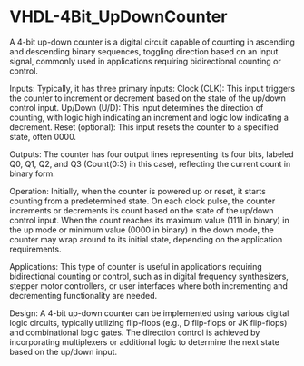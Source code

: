 # VHDL-4Bit_UpDownCounter
A 4-bit up-down counter is a digital circuit capable of counting in ascending and descending binary sequences, toggling direction based on an input signal, commonly used in applications requiring bidirectional counting or control.

Inputs: Typically, it has three primary inputs: Clock (CLK): This input triggers the counter to increment or decrement based on the state of the up/down control input. Up/Down (U/D): This input determines the direction of counting, with logic high indicating an increment and logic low indicating a decrement. Reset (optional): This input resets the counter to a specified state, often 0000.

Outputs: The counter has four output lines representing its four bits, labeled Q0, Q1, Q2, and Q3 (Count(0:3) in this case), reflecting the current count in binary form.

Operation: Initially, when the counter is powered up or reset, it starts counting from a predetermined state. On each clock pulse, the counter increments or decrements its count based on the state of the up/down control input. When the count reaches its maximum value (1111 in binary) in the up mode or minimum value (0000 in binary) in the down mode, the counter may wrap around to its initial state, depending on the application requirements.

Applications: This type of counter is useful in applications requiring bidirectional counting or control, such as in digital frequency synthesizers, stepper motor controllers, or user interfaces where both incrementing and decrementing functionality are needed.

Design: A 4-bit up-down counter can be implemented using various digital logic circuits, typically utilizing flip-flops (e.g., D flip-flops or JK flip-flops) and combinational logic gates. The direction control is achieved by incorporating multiplexers or additional logic to determine the next state based on the up/down input.
